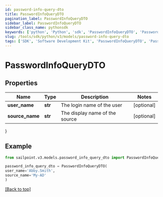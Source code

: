 ```yaml
---
id: password-info-query-dto
title: PasswordInfoQueryDTO
pagination_label: PasswordInfoQueryDTO
sidebar_label: PasswordInfoQueryDTO
sidebar_class_name: pythonsdk
keywords: ['python', 'Python', 'sdk', 'PasswordInfoQueryDTO', 'PasswordInfoQueryDTO'] 
slug: /tools/sdk/python/v3/models/password-info-query-dto
tags: ['SDK', 'Software Development Kit', 'PasswordInfoQueryDTO', 'PasswordInfoQueryDTO']
---
```


# PasswordInfoQueryDTO


## Properties

Name | Type | Description | Notes
------------ | ------------- | ------------- | -------------
**user_name** | **str** | The login name of the user | [optional] 
**source_name** | **str** | The display name of the source | [optional] 
}

## Example

```python
from sailpoint.v3.models.password_info_query_dto import PasswordInfoQueryDTO

password_info_query_dto = PasswordInfoQueryDTO(
user_name='Abby.Smith',
source_name='My-AD'
)

```
[[Back to top]](#) 

